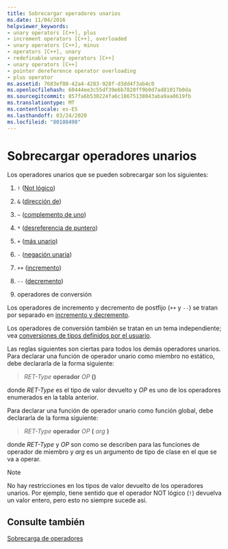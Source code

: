 ```yaml
---
title: Sobrecargar operadores unarios
ms.date: 11/04/2016
helpviewer_keywords:
- unary operators [C++], plus
- increment operators [C++], overloaded
- unary operators [C++], minus
- operators [C++], unary
- redefinable unary operators [C++]
- unary operators [C++]
- pointer dereference operator overloading
- plus operator
ms.assetid: 7683ef08-42a4-4283-928f-d3dd4f3ab4c0
ms.openlocfilehash: 60444ee3c55df39e6b7820ff9b9d7ad81017b0da
ms.sourcegitcommit: 857fa6b530224fa6c18675138043aba9aa0619fb
ms.translationtype: MT
ms.contentlocale: es-ES
ms.lasthandoff: 03/24/2020
ms.locfileid: "80188498"
---
```

# <a name="overloading-unary-operators"></a>Sobrecargar operadores unarios

Los operadores unarios que se pueden sobrecargar son los siguientes:

1. `!` ([Not lógico](../cpp/logical-negation-operator-exclpt.md))

1. `&` ([dirección de](../cpp/address-of-operator-amp.md))

1. `~` ([complemento de uno](../cpp/one-s-complement-operator-tilde.md))

1. `*` ([desreferencia de puntero](../cpp/indirection-operator-star.md))

1. `+` ([más unario](../cpp/additive-operators-plus-and.md))

1. `-` ([negación unaria](../cpp/additive-operators-plus-and.md))

1. `++` ([incremento](../cpp/prefix-increment-and-decrement-operators-increment-and-decrement.md))

1. `--` ([decremento](../cpp/prefix-increment-and-decrement-operators-increment-and-decrement.md))

9. operadores de conversión

Los operadores de incremento y decremento de postfijo (`++` y `--`) se tratan por separado en [incremento y decremento](../cpp/increment-and-decrement-operator-overloading-cpp.md).

Los operadores de conversión también se tratan en un tema independiente; vea [conversiones de tipos definidos por el usuario](../cpp/user-defined-type-conversions-cpp.md).

Las reglas siguientes son ciertas para todos los demás operadores unarios. Para declarar una función de operador unario como miembro no estático, debe declararla de la forma siguiente:

> *RET-Type* **operador** *OP* **()**

donde *RET-Type* es el tipo de valor devuelto y *OP* es uno de los operadores enumerados en la tabla anterior.

Para declarar una función de operador unario como función global, debe declararla de la forma siguiente:

> *RET-Type* **operador** *OP* **(** *arg* **)**

donde *RET-Type* y *OP* son como se describen para las funciones de operador de miembro y *arg* es un argumento de tipo de clase en el que se va a operar.

> [!NOTE]
>  No hay restricciones en los tipos de valor devuelto de los operadores unarios. Por ejemplo, tiene sentido que el operador NOT lógico (`!`) devuelva un valor entero, pero esto no siempre sucede así.

## <a name="see-also"></a>Consulte también

[Sobrecarga de operadores](../cpp/operator-overloading.md)
